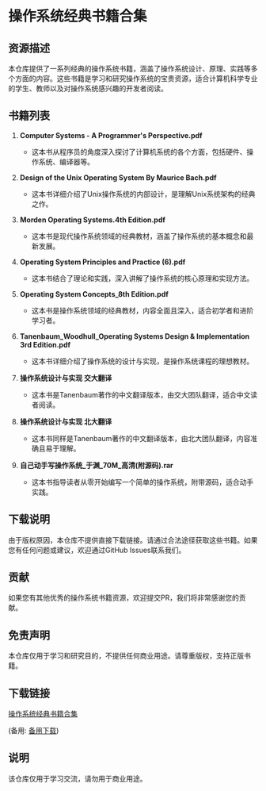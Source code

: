 # 操作系统经典书籍合集

## 资源描述

本仓库提供了一系列经典的操作系统书籍，涵盖了操作系统设计、原理、实践等多个方面的内容。这些书籍是学习和研究操作系统的宝贵资源，适合计算机科学专业的学生、教师以及对操作系统感兴趣的开发者阅读。

## 书籍列表

1. **Computer Systems - A Programmer's Perspective.pdf**
   - 这本书从程序员的角度深入探讨了计算机系统的各个方面，包括硬件、操作系统、编译器等。

2. **Design of the Unix Operating System By Maurice Bach.pdf**
   - 这本书详细介绍了Unix操作系统的内部设计，是理解Unix系统架构的经典之作。

3. **Morden Operating Systems.4th Edition.pdf**
   - 这本书是现代操作系统领域的经典教材，涵盖了操作系统的基本概念和最新发展。

4. **Operating System Principles and Practice (6).pdf**
   - 这本书结合了理论和实践，深入讲解了操作系统的核心原理和实现方法。

5. **Operating System Concepts_8th Edition.pdf**
   - 这本书是操作系统领域的经典教材，内容全面且深入，适合初学者和进阶学习者。

6. **Tanenbaum_Woodhull_Operating Systems Design & Implementation 3rd Edition.pdf**
   - 这本书详细介绍了操作系统的设计与实现，是操作系统课程的理想教材。

7. **操作系统设计与实现 交大翻译**
   - 这本书是Tanenbaum著作的中文翻译版本，由交大团队翻译，适合中文读者阅读。

8. **操作系统设计与实现 北大翻译**
   - 这本书同样是Tanenbaum著作的中文翻译版本，由北大团队翻译，内容准确且易于理解。

9. **自己动手写操作系统_于渊_70M_高清(附源码).rar**
   - 这本书指导读者从零开始编写一个简单的操作系统，附带源码，适合动手实践。

## 下载说明

由于版权原因，本仓库不提供直接下载链接。请通过合法途径获取这些书籍。如果您有任何问题或建议，欢迎通过GitHub Issues联系我们。

## 贡献

如果您有其他优秀的操作系统书籍资源，欢迎提交PR，我们将非常感谢您的贡献。

## 免责声明

本仓库仅用于学习和研究目的，不提供任何商业用途。请尊重版权，支持正版书籍。

## 下载链接
[操作系统经典书籍合集](https://pan.quark.cn/s/3c6811c464e0) 

(备用: [备用下载](https://pan.baidu.com/s/1zdlQjQxu1wdrPrjYpOkqag?pwd=1234))

## 说明

该仓库仅用于学习交流，请勿用于商业用途。
